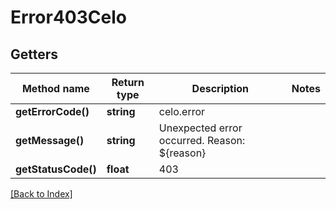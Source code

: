 # Error403Celo

## Getters

Method name | Return type | Description | Notes
------------ | ------------- | ------------- | -------------
**getErrorCode()** | **string** | celo.error |
**getMessage()** | **string** | Unexpected error occurred. Reason: ${reason} |
**getStatusCode()** | **float** | 403 |

[[Back to Index]](../index.md)
